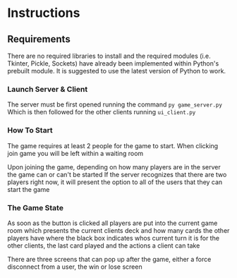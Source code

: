 # Instructions

## Requirements

There are no required libraries to install and the required modules (i.e. Tkinter, Pickle, Sockets) have already been implemented within Python's prebuilt module. It is suggested to use the latest version of Python to work.

### Launch Server & Client

The server must be first opened running the command `py game_server.py` Which is then followed for the other clients running `ui_client.py` 

### How To Start

The game requires at least 2 people for the game to start. When clicking join game you will be left within a waiting room

Upon joining the game, depending on how many players are in the server the game can or can't be started
If the server recognizes that there are two players right now, it will present the option to all of the users that they can start the game

### The Game State

As soon as the button is clicked all players are put into the current game room which presents the current clients deck and how many cards the other players have where the black box indicates whos current turn it is for the other clients, the last card played and the actions a client can take

There are three screens that can pop up after the game, either a force disconnect from a user, the win or lose screen
